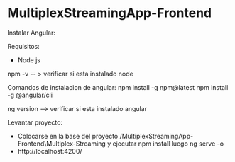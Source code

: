 # MultiplexStreamingApp-Frontend

Instalar Angular:

Requisitos:
- Node js 

npm -v -- > verificar si esta instalado node

Comandos de instalacion de angular: 
npm install -g npm@latest
npm install -g @angular/cli

ng version --> verificar si esta instalado angular


Levantar proyecto: 

- Colocarse en la base del proyecto  /MultiplexStreamingApp-Frontend\Multiplex-Streaming y ejecutar npm install luego ng serve -o 
- http://localhost:4200/ 